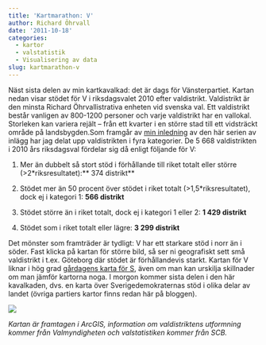 ```yaml
---
title: 'Kartmarathon: V'
author: Richard Öhrvall
date: '2011-10-18'
categories:
  - kartor
  - valstatistik
  - Visualisering av data
slug: kartmarathon-v
---
```


Näst sista delen av min kartkavalkad: det är dags för Vänsterpartiet. Kartan nedan visar stödet för V i riksdagsvalet 2010 efter valdistrikt. Valdistrikt är den minsta Richard Öhrvallistrativa enheten vid svenska val. Ett valdistrikt består vanligen av 800-1200 personer och varje valdistrikt har en vallokal. Storleken kan variera rejält – från ett kvarter i en större stad till ett vidsträckt område på landsbygden.Som framgår av [min inledning](https://richardohrvall.rbind.io/2011/10/kartmarathon/) av den här serien av inlägg har jag delat upp valdistrikten i fyra kategorier. De 5 668 valdistrikten i 2010 års riksdagsval fördelar sig då enligt följande för V:

  1. Mer än dubbelt så stort stöd i förhållande till riket totalt eller större (>2*riksresultatet):** 374 distrikt**

  2. Stödet mer än 50 procent över stödet i riket totalt (>1,5*riksresultatet), dock ej i kategori 1: **566 distrikt**

  3. Stödet större än i riket totalt, dock ej i kategori 1 eller 2: **1 429 distrikt**

  4. Stödet som i riket totalt eller lägre: **3 299 distrikt**

Det mönster som framträder är tydligt: V har ett starkare stöd i norr än i söder. Fast klicka på kartan för större bild, så ser ni geografiskt sett små valdistrikt i t.ex. Göteborg där stödet är förhållandevis starkt. Kartan för V liknar i hög grad [gårdagens karta för S](https://richardohrvall.rbind.io/2011/10/kartmarathon-s/), även om man kan urskilja skillnader om man jämför kartorna noga. I morgon kommer sista delen i den här kavalkaden, dvs. en karta över Sverigedemokraternas stöd i olika delar av landet  (övriga partiers kartor finns redan här på bloggen).

![](/img/wp/ri2010_v.jpg)

_Kartan är framtagen i ArcGIS, information om valdistriktens utformning kommer från Valmyndigheten och valstatistiken kommer från SCB._
